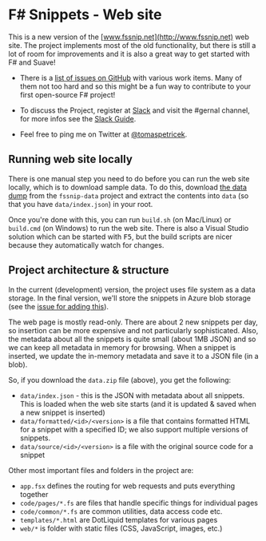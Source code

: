 F# Snippets - Web site
======================

This is a new version of the [www.fssnip.net](http://www.fssnip.net) web site. The project 
implements most of the old functionality, but there is still a lot of room for improvements
and it is also a great way to get started with F# and Suave!

 * There is a [list of issues on GitHub](https://github.com/fssnippets/fssnip-website/issues) with
   various work items. Many of them not too hard and so this might be a fun way to contribute to
   your first open-source F# project! 

 * To discuss the Project, register at [Slack](http://foundation.fsharp.org/join) and visit the #gernal channel, for more infos see the [Slack Guide](http://fsharp.org/guides/slack/). 
* Feel free to ping me on Twitter at [@tomaspetricek](https://twitter.com/tomaspetricek).

Running web site locally
------------------------

There is one manual step you need to do before you can run the web site locally, which is to
download sample data. To do this, download [the data dump](https://github.com/fssnippets/fssnip-data/archive/master.zip)
from the `fssnip-data` project and extract the contents into `data` (so that you have `data/index.json`) in your root.

Once you're done with this, you can run `build.sh` (on Mac/Linux) or `build.cmd` (on Windows) to
run the web site. There is also a Visual Studio solution which can be started with <kbd>F5</kbd>,
but the build scripts are nicer because they automatically watch for changes.

Project architecture & structure
--------------------------------

In the current (development) version, the project uses file system as a data storage. In the
final version, we'll store the snippets in Azure blob storage (see the [issue for adding
this](https://github.com/tpetricek/FsSnip.Website/issues/6)).

The web page is mostly read-only. There are about 2 new snippets per day, so insertion can be
more expensive and not particularly sophisticated. Also, the metadata about all the snippets
is quite small (about 1MB JSON) and so we can keep all metadata in memory for browsing. When
a snippet is inserted, we update the in-memory metadata and save it to a JSON file (in a blob).

So, if you download the `data.zip` file (above), you get the following:

 - `data/index.json` - this is the JSON with metadata about all snippets. This is loaded when the
   web site starts (and it is updated & saved when a new snippet is inserted)
 - `data/formatted/<id>/<version>` is a file that contains formatted HTML for a snippet with
   a specified ID; we also support multiple versions of snippets.
 - `data/source/<id>/<version>` is a file with the original source code for a snippet

Other most important files and folders in the project are:

 - `app.fsx` defines the routing for web requests and puts everything together
 - `code/pages/*.fs` are files that handle specific things for individual pages
 - `code/common/*.fs` are common utilities, data access code etc.
 - `templates/*.html` are DotLiquid templates for various pages
 - `web/*` is folder with static files (CSS, JavaScript, images, etc.)
